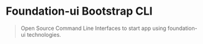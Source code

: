 # Foundation-ui Bootstrap CLI

> Open Source Command Line Interfaces to start app using foundation-ui technologies.
